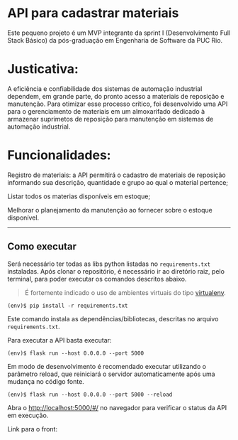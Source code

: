 # API para cadastrar materiais

Este pequeno projeto é um MVP integrante da sprint I (Desenvolvimento Full Stack Básico) da pós-graduação em Engenharia de Software da PUC Rio. 

# Justicativa:

A eficiência e confiabilidade dos sistemas de automação industrial dependem, em grande parte, do pronto acesso a materiais de reposição e manutenção. Para otimizar esse processo crítico, foi desenvolvido uma API para o gerenciamento de materiais em um almoxarifado dedicado à armazenar suprimetos de reposição para manutenção em sistemas de automação industrial. 


# Funcionalidades:

Registro de materiais: a API permitirá o cadastro de materiais de reposição informando sua descrição, quantidade e grupo ao qual o material pertence;

Listar todos os materias disponíveis em estoque;


Melhorar o planejamento da manutenção ao fornecer sobre o estoque disponível.

---
## Como executar 


Será necessário ter todas as libs python listadas no `requirements.txt` instaladas.
Após clonar o repositório, é necessário ir ao diretório raiz, pelo terminal, para poder executar os comandos descritos abaixo.

> É fortemente indicado o uso de ambientes virtuais do tipo [virtualenv](https://virtualenv.pypa.io/en/latest/installation.html).

```
(env)$ pip install -r requirements.txt
```

Este comando instala as dependências/bibliotecas, descritas no arquivo `requirements.txt`.

Para executar a API  basta executar:

```
(env)$ flask run --host 0.0.0.0 --port 5000
```

Em modo de desenvolvimento é recomendado executar utilizando o parâmetro reload, que reiniciará o servidor
automaticamente após uma mudança no código fonte. 

```
(env)$ flask run --host 0.0.0.0 --port 5000 --reload
```

Abra o [http://localhost:5000/#/](http://localhost:5000/#/) no navegador para verificar o status da API em execução.

Link para o front: 

